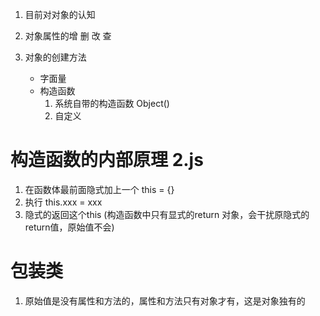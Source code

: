 1. 目前对对象的认知

2. 对象属性的增 删 改 查

3. 对象的创建方法
   - 字面量
   - 构造函数
     1) 系统自带的构造函数  Object()
     2) 自定义

# 构造函数的内部原理  2.js
1. 在函数体最前面隐式加上一个 this = {}
2. 执行 this.xxx = xxx
3. 隐式的返回这个this
(构造函数中只有显式的return 对象，会干扰原隐式的return值，原始值不会)


# 包装类
1. 原始值是没有属性和方法的，属性和方法只有对象才有，这是对象独有的